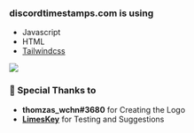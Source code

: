 ### discordtimestamps.com is using
- Javascript
- HTML
- [Tailwindcss](https://tailwindcss.com "Tailwindcss")

![ ](https://img.inspectorre.xyz/_ujESHiepJ_0z6Fh)

### 🤝 Special Thanks to 
- **thomzas_wchn#3680** for Creating the Logo
- [**LimesKey**](https://github.com/LimesKey "**LimesKey**") for Testing and Suggestions
